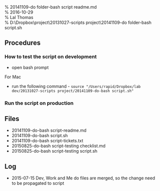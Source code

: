 % 20141109-do folder-bash script readme.md 	
% 2016-10-29 	
% Lal Thomas 	
% D:\Dropbox\project\20131027-scripts project\20141109-do folder-bash script.sh 	
	
Procedures
----------

### How to test the script on development

* open bash prompt

For Mac

* run the following command - `source "/Users/rapid/Dropbox/lab dev/20131027-scripts project/20141109-do-bash script.sh"`

### Run the script on production

Files
-----

- 20141109-do-bash script-readme.md
- 20141109-do-bash script.sh
- 20141109-do-bash script-tickets.txt
- 20150825-do-bash script-testing checklist.md
- 20150825-do-bash script-testing script.sh


Log
---

* 2015-07-15 Dev, Work and Me do files are merged, so the change need to be propagated to script